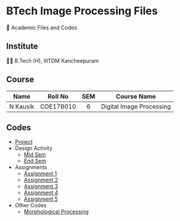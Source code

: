 # BTech Image Processing Files

📖 Academic Files and Codes

## Institute

🧑‍🎓 B.Tech (H), IIITDM Kancheepuram

## Course

|    Name    |   Roll No   | SEM |       Course Name        |
| :--------: | :---------: | :-: | :----------------------: |
|  N Kausik  |  COE17B010  |  6  | Digital Image Processing |

## Codes

 - [Project](Project/)
  - Design Activity
    - [Mid Sem](DesignActivity/MidSem/)
    - [End Sem](DesignActivity/EndSem/)
 - Assignments
    - [Assignment 1](Assignments/Assignment1/)
    - [Assignment 2](Assignments/Assignment2/)
    - [Assignment 3](Assignments/Assignment3/)
    - [Assignment 4](Assignments/Assignment4/)
    - [Assignment 5](Assignments/Assignment5/)
 - Other Codes
    - [Morphological Processing](OtherCodes/MorphologicalProcessing/MorphologicalProcessing.py)